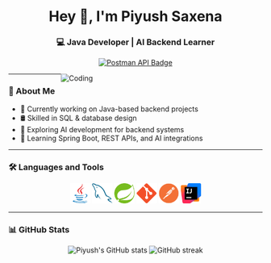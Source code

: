 <h1 align="center">Hey 👋, I'm Piyush Saxena</h1>
<h3 align="center">💻 Java Developer | AI Backend Learner</h3>

<p align="center">
  <a href="https://api.badgr.io/public/assertions/bgATil45SNGfWL-Dj2Hi4g" title="Verify Postman API Badge">
    <img alt="Postman API Badge" src="https://api.badgr.io/public/assertions/bgATil45SNGfWL-Dj2Hi4g/image" height="80"/>
  </a>
</p>

<img align="right" alt="Coding" width="400" src="https://media.giphy.com/media/qgQUggAC3Pfv687qPC/giphy.gif">

---

### 🚀 About Me  
- 🔭 Currently working on Java-based backend projects  
- 🛢 Skilled in SQL & database design  
- 🤖 Exploring AI development for backend systems  
- 🌱 Learning Spring Boot, REST APIs, and AI integrations  

---

### 🛠 Languages and Tools

<p align="center">
  <img src="https://raw.githubusercontent.com/devicons/devicon/master/icons/java/java-original.svg" alt="Java" width="40" height="40"/>
  <img src="https://raw.githubusercontent.com/devicons/devicon/master/icons/mysql/mysql-original.svg" alt="MySQL" width="40" height="40"/>
  <img src="https://raw.githubusercontent.com/devicons/devicon/master/icons/spring/spring-original.svg" alt="Spring Boot" width="40" height="40"/>
  <img src="https://raw.githubusercontent.com/devicons/devicon/master/icons/git/git-original.svg" alt="Git" width="40" height="40"/>
  <img src="https://raw.githubusercontent.com/devicons/devicon/master/icons/postman/postman-original.svg" alt="Postman" width="40" height="40"/>
  <img src="https://raw.githubusercontent.com/devicons/devicon/master/icons/intellij/intellij-original.svg" alt="IntelliJ IDEA" width="40" height="40"/>
</p>

---

### 📊 GitHub Stats  
<p align="center">
  <img src="https://github-readme-stats.vercel.app/api?username=PiyushSaxena05&show_icons=true&theme=radical&v=1" alt="Piyush's GitHub stats" height="180" />
  <img src="https://github-readme-streak-stats.herokuapp.com/?user=PiyushSaxena05&theme=radical&v=1" alt="GitHub streak" height="180" />
</p>

